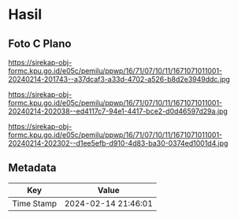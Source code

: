 # Hasil

## Foto C Plano

https://sirekap-obj-formc.kpu.go.id/e05c/pemilu/ppwp/16/71/07/10/11/1671071011001-20240214-201743--a37dcaf3-a33d-4702-a526-b8d2e3949ddc.jpg

https://sirekap-obj-formc.kpu.go.id/e05c/pemilu/ppwp/16/71/07/10/11/1671071011001-20240214-202038--ed4117c7-94e1-4417-bce2-d0d46597d29a.jpg

https://sirekap-obj-formc.kpu.go.id/e05c/pemilu/ppwp/16/71/07/10/11/1671071011001-20240214-202302--d1ee5efb-d910-4d83-ba30-0374ed1001d4.jpg


## Metadata

| Key        | Value               |
| ---------- | ------------------- |
| Time Stamp | 2024-02-14 21:46:01 |



